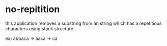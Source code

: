 # no-repitition

this application removes a substring from an string which has a repetitious characters using stack structure

ex) abbaca -> aaca -> ca
